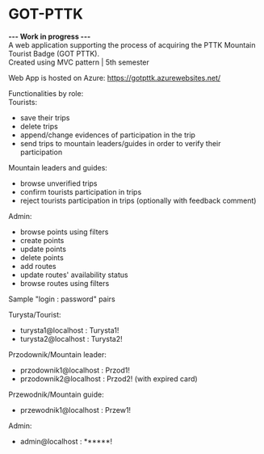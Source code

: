 # GOT-PTTK
<b>--- Work in progress ---</b><br>
A web application supporting the process of acquiring the PTTK Mountain Tourist Badge (GOT PTTK). <br>
Created using MVC pattern | 5th semester

Web App is hosted on Azure: https://gotpttk.azurewebsites.net/

Functionalities by role: <br>
Tourists:
- save their trips
- delete trips
- append/change evidences of participation in the trip
- send trips to mountain leaders/guides in order to verify their participation

Mountain leaders and guides:
- browse unverified trips
- confirm tourists participation in trips 
- reject tourists participation in trips (optionally with feedback comment)

Admin:
- browse points using filters
- create points
- update points
- delete points
- add routes
- update routes' availability status
- browse routes using filters

Sample "login : password" pairs

Turysta/Tourist:
- turysta1@localhost : Turysta1!
- turysta2@localhost : Turysta2!

Przodownik/Mountain leader:
- przodownik1@localhost : Przod1!
- przodownik2@localhost : Przod2! (with expired card)

Przewodnik/Mountain guide:
- przewodnik1@localhost : Przew1!

Admin:
- admin@localhost : ******!

